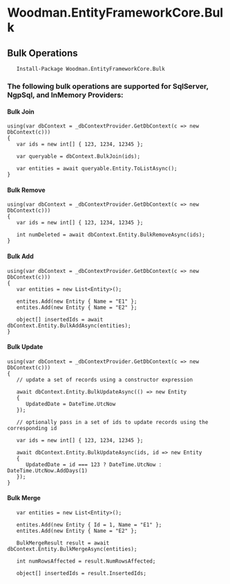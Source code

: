 # Woodman.EntityFrameworkCore.Bulk #

## Bulk Operations ##

````
   Install-Package Woodman.EntityFrameworkCore.Bulk
````

### The following bulk operations are supported for SqlServer, NgpSql, and InMemory Providers: ###

#### Bulk Join ####
````
using(var dbContext = _dbContextProvider.GetDbContext(c => new DbContext(c)))
{
   var ids = new int[] { 123, 1234, 12345 };
	
   var queryable = dbContext.BulkJoin(ids);
	
   var entities = await queryable.Entity.ToListAsync();
}
````

#### Bulk Remove ####
````
using(var dbContext = _dbContextProvider.GetDbContext(c => new DbContext(c)))
{
   var ids = new int[] { 123, 1234, 12345 };
	
   int numDeleted = await dbContext.Entity.BulkRemoveAsync(ids);
}
````

#### Bulk Add ####
````
using(var dbContext = _dbContextProvider.GetDbContext(c => new DbContext(c)))
{
   var entities = new List<Entity>();

   entites.Add(new Entity { Name = "E1" };
   entites.Add(new Entity { Name = "E2" };
   
   object[] insertedIds = await dbContext.Entity.BulkAddAsync(entities);
}
````

#### Bulk Update ####
````
using(var dbContext = _dbContextProvider.GetDbContext(c => new DbContext(c)))
{
   // update a set of records using a constructor expression

   await dbContext.Entity.BulkUpdateAsync(() => new Entity
   {
      UpdatedDate = DateTime.UtcNow
   });
   
   // optionally pass in a set of ids to update records using the corresponding id
	
   var ids = new int[] { 123, 1234, 12345 };
	
   await dbContext.Entity.BulkUpdateAsync(ids, id => new Entity
   {
      UpdatedDate = id === 123 ? DateTime.UtcNow : DateTime.UtcNow.AddDays(1)
   });
}
````

#### Bulk Merge ####
````
   var entities = new List<Entity>();

   entites.Add(new Entity { Id = 1, Name = "E1" };
   entites.Add(new Entity { Name = "E2" };
   
   BulkMergeResult result = await dbContext.Entity.BulkMergeAsync(entities);
   
   int numRowsAffected = result.NumRowsAffected;

   object[] insertedIds = result.InsertedIds;
````
